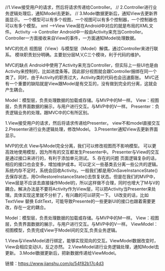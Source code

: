 //1.View接受用户的请求，然后将请求传递给Controller。
//        2.Controller进行业务逻辑处理后，通知Model去更新。
//        3.Model数据更新后，通知View去更新界面显示。
一个模型可以有多个视图，一个视图可以有多个控制器，一个控制器也可以有多个模型。
xml -->View
View层在Android中对应的就是布局的XML文件。
Activity  --> Controller
Android中一般由Activity来充当Controller。Controller一方面接收来自View的事件，一方面通知Model处理数据。


MVC的优点
视图层（View）与模型层（Model）解偶，通过Controller来进行联系。
模块职责划分明确。主要划分层M,V,C三个模块，利于代码的维护。

MVC的缺点
Android中使用了Activity来充当Controller，但实际上一些UI也是由Activity来控制的，比如进度条等。因此部分视图就会跟Controller捆绑在同一个类了。同时，由于Activity的职责过大，Activity类的代码也会迅速膨胀。
MVC还有一个重要的缺陷就是View跟Model是有交互的，没有做到完全的分离，这就会产生耦合。

<!--******************************-->
Model：模型层，负责处理数据的加载或存储。与MVP中的M一样。
View：视图层，负责界面数据的展示，与用户进行交互。与MVP中的V一样。
Presenter：负责逻辑业务的处理。跟MVC中的C有所区别。

1.View接受用户的请求，然后将请求传递给Presenter。 view不和model直接交互
2.Presenter进行业务逻辑处理，修改Model。
3.Presenter通知View去更新界面显示。

MVP的优点
View与Model完全分离，我们可以修改视图而不影响模型。
可以更高效地使用模型，因为所有的交互都发生Presenter中。
Presenter与View的交互是通过接口来进行的，有利于添加单元测试。
5. 存在的问题
页面逻辑复杂的话，相应的接口也会变多，增加维护成本。可以定义一些基类去分离一些公共的逻辑。
系统内存不足时，系统会回收Activity。一般我们都是用OnSaveInstanceState()去保存状态，用OnRestoreInstanceState()去恢复状态。但是在我们的MVP中，View层是不应该去直接操作Model的，所以这样做不合理，同时也增大了M与V的耦合。解决办法是不要将Activity作为View层，可以把Activity当Presenter来处理。具体实现这里就不分析了，有兴趣的可以研究一下。
UI改变的话，比如TextView 替换 EditText，可能导致Presente的一些更新UI的接口也跟着需要更改，存在一定的耦合。


<!--**********************-->
Model：模型层，负责处理数据的加载或存储。与MVP中的M一样。
View：视图层，负责界面数据的展示，与用户进行交互。与MVP中的V一样。
ViewModel：视图模型，负责完成View于Model间的交互,负责业务逻辑。


1.View与ViewModel进行绑定，能够实现双向的交互。ViewModel数据改变时，View会相应变动UI，反之亦然。
2.ViewModel进行业务逻辑处理，通知Model去更新。
3.Model数据更新后，把新数据传递给ViewModel。




链接：https://www.jianshu.com/p/54f82b17c4d3



